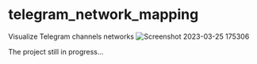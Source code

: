# telegram_network_mapping

Visualize Telegram channels networks
![Screenshot 2023-03-25 175306](https://user-images.githubusercontent.com/5606033/227744037-b83b60c5-f9fa-47a3-8d58-3093bcac5036.jpg)

The project still in progress...
